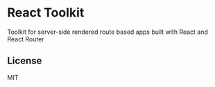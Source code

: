# React Toolkit

Toolkit for server-side rendered route based apps built with React and React Router

## License

MIT
